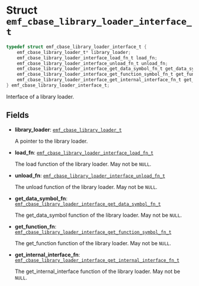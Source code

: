 # Struct `emf_cbase_library_loader_interface_t`

```c
typedef struct emf_cbase_library_loader_interface_t {
    emf_cbase_library_loader_t* library_loader;
    emf_cbase_library_loader_interface_load_fn_t load_fn;
    emf_cbase_library_loader_interface_unload_fn_t unload_fn;
    emf_cbase_library_loader_interface_get_data_symbol_fn_t get_data_symbol_fn;
    emf_cbase_library_loader_interface_get_function_symbol_fn_t get_function_fn;
    emf_cbase_library_loader_interface_get_internal_interface_fn_t get_internal_interface_fn;
} emf_cbase_library_loader_interface_t;
```

Interface of a library loader.

## Fields

- **library_loader**: [`emf_cbase_library_loader_t`](./struct.emf_cbase_library_loader_t.md)

    A pointer to the library loader.

- **load_fn**: [`emf_cbase_library_loader_interface_load_fn_t`](./type.emf_cbase_library_loader_interface_load_fn_t.md)

    The load function of the library loader.
    May not be `NULL`.

- **unload_fn**: [`emf_cbase_library_loader_interface_unload_fn_t`](./type.emf_cbase_library_loader_interface_unload_fn_t.md)

    The unload function of the library loader.
    May not be `NULL`.

- **get_data_symbol_fn**: [`emf_cbase_library_loader_interface_get_data_symbol_fn_t`](./type.emf_cbase_library_loader_interface_get_data_symbol_fn_t.md)

    The get_data_symbol function of the library loader.
    May not be `NULL`.

- **get_function_fn**: [`emf_cbase_library_loader_interface_get_function_symbol_fn_t`](./type.emf_cbase_library_loader_interface_get_function_symbol_fn_t.md)

    The get_function function of the library loader.
    May not be `NULL`.

- **get_internal_interface_fn**: [`emf_cbase_library_loader_interface_get_internal_interface_fn_t`](./type.emf_cbase_library_loader_interface_get_internal_interface_fn_t.md)

    The get_internal_interface function of the library loader.
    May not be `NULL`.
